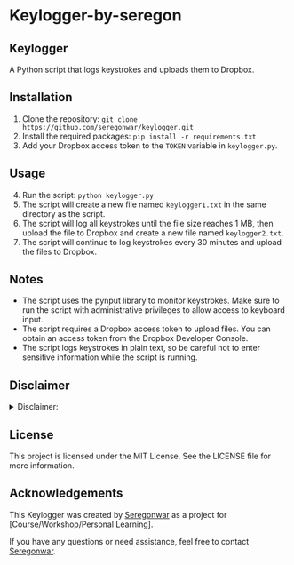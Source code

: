 # Keylogger-by-seregon

## Keylogger
A Python script that logs keystrokes and uploads them to Dropbox.

## Installation
1. Clone the repository: `git clone https://github.com/seregonwar/keylogger.git`
2. Install the required packages: `pip install -r requirements.txt`
3. Add your Dropbox access token to the `TOKEN` variable in `keylogger.py`.

## Usage
4. Run the script: `python keylogger.py`
5. The script will create a new file named `keylogger1.txt` in the same directory as the script.
6. The script will log all keystrokes until the file size reaches 1 MB, then upload the file to Dropbox and create a new file named `keylogger2.txt`.
7. The script will continue to log keystrokes every 30 minutes and upload the files to Dropbox.

## Notes
- The script uses the pynput library to monitor keystrokes. Make sure to run the script with administrative privileges to allow access to keyboard input.
- The script requires a Dropbox access token to upload files. You can obtain an access token from the Dropbox Developer Console.
- The script logs keystrokes in plain text, so be careful not to enter sensitive information while the script is running.

## Disclaimer

<details>
<summary>Disclaimer:</summary>

  1. The information and code provided in this repository are for educational and informational purposes only. They are not intended to be used in production environments without proper testing and validation.

  2. The code and files in this repository are provided "as is," without warranty of any kind, express or implied. The author and contributors of this repository shall not be held liable for any damages or losses arising from the use of the code or information provided.

  3. The code in this repository may not be complete or up to date. While the author and contributors strive to provide accurate and reliable information, they make no representations or warranties of any kind, express or implied, about the completeness, accuracy, reliability, suitability, or availability of the code or information contained within.

  4. Users of this repository are solely responsible for the usage and implementation of the code and information provided. They should exercise caution and perform their own testing and validation before using the code in any critical or production environments.

  5. Any reliance you place on the code or information provided in this repository is strictly at your own risk. The author and contributors shall not be liable for any direct, indirect, or consequential damages or losses arising from the use or misuse of the code or information provided.

  6. This repository may include third-party libraries, frameworks, or other components. The licenses and terms of use for these dependencies may apply. Users are responsible for complying with the licenses and terms of use associated with such dependencies.

  7. The author and contributors reserve the right to modify, update, or remove any part of this repository without prior notice. They also reserve the right to reject any contributions or suggestions from users.

  8. This repository may contain links to external websites or resources for additional information. The author and contributors do not endorse the content or accuracy of these external resources and are not responsible for any damages or losses resulting from their use.

  9. By using the code or information provided in this repository, you agree to these terms and conditions and acknowledge that you have read and understood the disclaimer.
</details>

## License

This project is licensed under the MIT License. See the LICENSE file for more information.

## Acknowledgements

This Keylogger was created by [Seregonwar](https://github.com/seregonwar) as a project for [Course/Workshop/Personal Learning].

If you have any questions or need assistance, feel free to contact  [Seregonwar](https://github.com/seregonwar).
